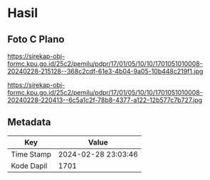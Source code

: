 # Hasil

## Foto C Plano

https://sirekap-obj-formc.kpu.go.id/25c2/pemilu/pdpr/17/01/05/10/10/1701051010008-20240228-215128--368c2cdf-61e3-4b04-9a05-10b448c219f1.jpg

https://sirekap-obj-formc.kpu.go.id/25c2/pemilu/pdpr/17/01/05/10/10/1701051010008-20240228-220413--6c5a1c2f-78b8-4377-a122-12b577c7b727.jpg


## Metadata

| Key        | Value               |
| ---------- | ------------------- |
| Time Stamp | 2024-02-28 23:03:46 |
| Kode Dapil | 1701                |



